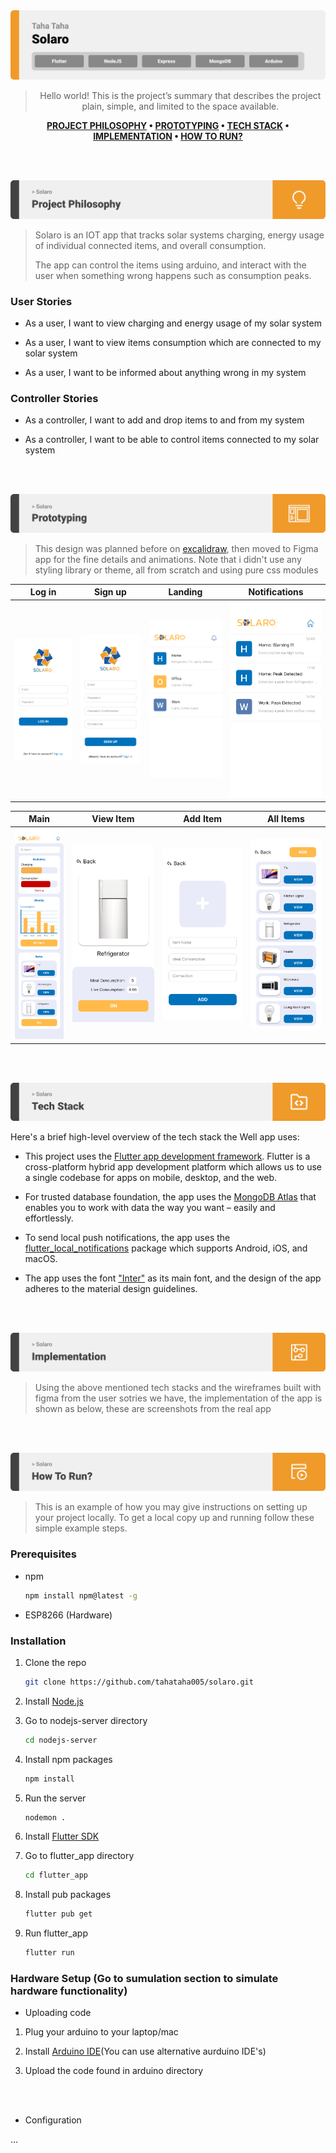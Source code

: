 <img src="./assets/titles/title1.svg"/>

<div align="center">

> Hello world! This is the project’s summary that describes the project plain, simple, and limited to the space available.

**[PROJECT PHILOSOPHY](https://github.com/tahataha005/solaro#-project-philosophy) • [PROTOTYPING](https://github.com/tahataha005/solaro#-prototyping) • [TECH STACK](https://github.com/tahataha005/solaro#-tech-stack) • [IMPLEMENTATION](https://github.com/tahataha005/solaro#-impplementation) • [HOW TO RUN?](https://github.com/tahataha005/solaro#-how-to-run)**

</div>

<br><br>

<img src="./assets/titles/title2.svg"/>
<div align="left">

> Solaro is an IOT app that tracks solar systems charging, energy usage of individual connected items, and overall consumption.
>
> The app can control the items using arduino, and interact with the user when something wrong happens such as consumption peaks.

### User Stories

-   As a user, I want to view charging and energy usage of my solar system

-   As a user, I want to view items consumption which are connected to my solar system

-   As a user, I want to be informed about anything wrong in my system

### Controller Stories

-   As a controller, I want to add and drop items to and from my system

-   As a controller, I want to be able to control items connected to my solar system

<br><br>

<img src="./assets/titles/title3.svg"/>

> This design was planned before on [excalidraw](https://excalidraw.com/), then moved to Figma app for the fine details and animations.
> Note that i didn't use any styling library or theme, all from scratch and using pure css modules

| Log in                                                                                             | Sign up                                                                                              | Landing                                                                                              | Notifications                                                                                                    |
| -------------------------------------------------------------------------------------------------- | ---------------------------------------------------------------------------------------------------- | ---------------------------------------------------------------------------------------------------- | ---------------------------------------------------------------------------------------------------------------- |
| ![Log in](https://github.com/tahataha005/solaro/blob/readme/readme/assets/mockups/Log-in-page.svg) | ![Sign up](https://github.com/tahataha005/solaro/blob/readme/readme/assets/mockups/Sign-up-page.svg) | ![Landing](https://github.com/tahataha005/solaro/blob/readme/readme/assets/mockups/Landing-page.svg) | ![Notifications](https://github.com/tahataha005/solaro/blob/readme/readme/assets/mockups/Notifications-page.svg) |

| Main                                                                                           | View Item                                                                                                | Add Item                                                                                               | All Items                                                                                                |
| ---------------------------------------------------------------------------------------------- | -------------------------------------------------------------------------------------------------------- | ------------------------------------------------------------------------------------------------------ | -------------------------------------------------------------------------------------------------------- |
| ![Main](https://github.com/tahataha005/solaro/blob/readme/readme/assets/mockups/Home-page.svg) | ![View Item](https://github.com/tahataha005/solaro/blob/readme/readme/assets/mockups/Item-view-page.svg) | ![Add Item](https://github.com/tahataha005/solaro/blob/readme/readme/assets/mockups/Add-Item-page.svg) | ![All Items](https://github.com/tahataha005/solaro/blob/readme/readme/assets/mockups/All-Items-page.svg) |

<br><br>

<img src="./assets/titles/title4.svg"/>

Here's a brief high-level overview of the tech stack the Well app uses:

-   This project uses the [Flutter app development framework](https://flutter.dev/). Flutter is a cross-platform hybrid app development platform which allows us to use a single codebase for apps on mobile, desktop, and the web.

-   For trusted database foundation, the app uses the [MongoDB Atlas](https://www.mongodb.com/atlas/database) that enables you to work with data the way you want – easily and effortlessly.

-   To send local push notifications, the app uses the [flutter_local_notifications](https://pub.dev/packages/flutter_local_notifications) package which supports Android, iOS, and macOS.

-   The app uses the font ["Inter"](https://fonts.google.com/specimen/Inter) as its main font, and the design of the app adheres to the material design guidelines.

<br><br>

<img src="./assets/titles/title5.svg"/>

> Using the above mentioned tech stacks and the wireframes built with figma from the user sotries we have, the implementation of the app is shown as below, these are screenshots from the real app

<br><br>

<img src="./assets/titles/title6.svg"/>

> This is an example of how you may give instructions on setting up your project locally.
> To get a local copy up and running follow these simple example steps.

### Prerequisites

-   npm
    ```sh
    npm install npm@latest -g
    ```
-   ESP8266 (Hardware)

### Installation

1. Clone the repo

    ```sh
    git clone https://github.com/tahataha005/solaro.git
    ```

2. Install [Node.js](https://nodejs.org/en/)

3. Go to nodejs-server directory
    ```sh
    cd nodejs-server
    ```
4. Install npm packages
    ```sh
    npm install
    ```
5. Run the server
    ```sh
    nodemon .
    ```
6. Install [Flutter SDK](https://docs.flutter.dev/get-started/install?gclid=Cj0KCQiAveebBhD_ARIsAFaAvrEXbca0gKEuW9ROxwC86eiEtJUUO5tm-AIIzds41AXpzsjkbESCw2EaAsTwEALw_wcB&gclsrc=aw.ds)

7. Go to flutter_app directory
    ```sh
    cd flutter_app
    ```
8. Install pub packages
    ```sh
    flutter pub get
    ```
9. Run flutter_app
    ```sh
    flutter run
    ```

### Hardware Setup (Go to sumulation section to simulate hardware functionality)

-   Uploading code

1. Plug your arduino to your laptop/mac

2. Install [Arduino IDE](https://docs.arduino.cc/software/ide-v2/tutorials/getting-started/ide-v2-downloading-and-installing)(You can use alternative aurduino IDE's)

3. Upload the code found in arduino directory

<br><br>

-   Configuration

...
